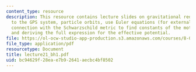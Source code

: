 ```yaml
---
content_type: resource
description: This resource contains lecture slides on gravitational redshift, application
  to the GPS system, particle orbits, use Euler equations (for external aging) in
  connection with the Schwarzschild metric to find constants of the motion E and L,
  and deriving the full expression for the effective potential.
file: https://ol-ocw-studio-app-production.s3.amazonaws.com/courses/8-033-relativity-fall-2006/bc94629f28eae7b92641aecbc4bf8502_lecture21_bh1.pdf
file_type: application/pdf
resourcetype: Document
title: lecture21_bh1.pdf
uid: bc94629f-28ea-e7b9-2641-aecbc4bf8502
---
```

